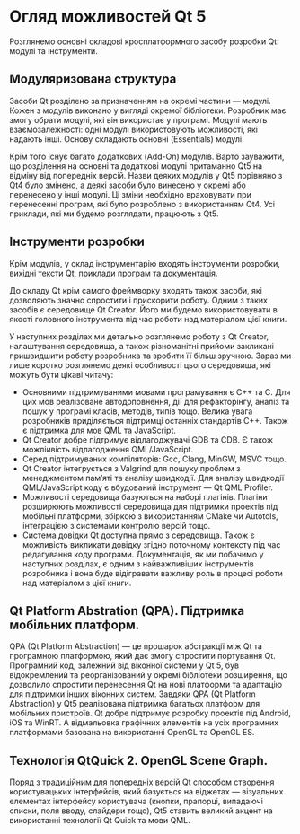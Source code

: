 # Огляд можливостей Qt 5
Розглянемо основні складові кросплатформного засобу розробки Qt: модулі та інструменти.


## Модуляризована структура
Засоби Qt розділено за призначенням на окремі частини — модулі. Кожен з модулів виконано у вигляді окремої бібліотеки. Розробник має змогу обрати модулі, які він використає у програмі. Модулі мають взаємозалежності: одні модулі використовують можливості, які надають інші. Основу складають основні (Essentials) модулі.

Крім того існує багато додаткових (Add-On) модулів. Варто зауважити, що розділення на основні та додаткові модулі притаманно Qt5 на відміну від попередніх версій. Назви деяких модулів у Qt5 порівняно з Qt4 було змінено, а деякі засоби було винесено у окремі або перенесено у інші модулі. Ці зміни необхідно враховувати при перенесенні програм, які було розроблено з використанням Qt4. Усі приклади, які ми будемо розглядати, працюють з Qt5. 


## Інструменти розробки
Крім модулів, у склад інструментарію входять інструменти розробки, вихідні тексти Qt, приклади програм та документація.

До складу Qt крім самого фреймворку входять також засоби, які дозволяють значно спростити і прискорити роботу. Одним з таких засобів є середовище Qt Creator. Його ми будемо використовувати в якості головного інструмента під час роботи над матеріалом цієї книги.

У наступних розділах ми детально розглянемо роботу з Qt Creator, налаштування середовища, а також різноманітні прийоми закликані пришвидшити роботу розробника та зробити її більш зручною. Зараз ми лише коротко розглянемо деякі особливості цього середовища, які можуть бути цікаві читачу:
* Основними підтримуваними мовами програмування є С++ та C. Для цих мов реалізоване автодоповнення, дії для рефакторінгу, аналіз та пошук у програмі класів, методів, типів тощо. Велика увага розробників приділяється підтримці останніх стандартів С++. Також є підтримка для мов QML та JavaScript.
* Qt Creator добре підтримує відлагоджувачі GDB та CDB. Є також можліивість відлагодження QML/JavaScript.
* Серед підтримуваних компіляторів: Gcc, Clang, MinGW, MSVC тощо.
* Qt Creator інтегрується з Valgrind для пошуку проблем з менеджментом пам’яті та аналізу швидкодії. Для аналізу швидкодії QML/JavaScript коду є вбудований інструмент — Qt  QML Profiler.
* Можливості середовища базуються на наборі плагінів. Плагіни розширюють можливості середовища для підтримки проектів під мобільні платформи, збіркою з використанням CMake чи Autotols, інтеграцією з системами контролю версій тощо.
* Система довідки Qt доступна прямо з середовища. Також є можливість викликати довідку згідно поточному контексту під час редагування коду програми. Документація, як ми побачимо у наступних розділах, є одним з найважливіших інструментів розробника і вона буде відігравати важливу роль в процесі роботи над матеріалом з цієї книги.


## Qt Platform Abstration (QPA). Підтримка мобільних платформ.
QPA (Qt Platform Abstraction) — це прошарок абстракції між Qt  та програмною платформою, який дає змогу спростити портування Qt. Програмний код, залежний від віконної системи у Qt 5, був відокремлений та реорганізований у окремі бібліотеки розширення, що дозволило спростити перенесення Qt на нові платформи та адаптацію для підтримки інших віконних систем. Завдяки QPA (Qt Platform Abstraction) у Qt5 реалізована підтримка багатьох платформ для мобільних пристроїв. Qt добре підтримує розробку проектів під  Android, iOS та WinRT. А відмальовка графічних елементів на усіх програмних  платформами базована на використанні OpenGL та OpenGL ES.


## Технологія QtQuick 2. OpenGL Scene Graph.
Поряд з традиційним для попередніх версій Qt способом створення користувацьких інтерфейсів, який базується на віджетах — візуальних елементах інтерфейсу користувача (кнопки, прапорці, випадаючі списки, поля вводу, слайдери тощо), Qt5 ставить великий акцент на використанні технології Qt Quick та мови QML.









